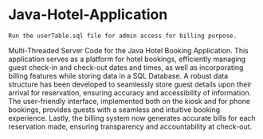 # Java-Hotel-Application

`Run the userTable.sql file for admin access for billing purpose.`

 Multi-Threaded Server Code for the Java Hotel Booking Application. This application serves as a platform for hotel bookings, efficiently managing guest check-in and check-out dates and times, as well as incorporating billing features while storing data in a SQL Database. A robust data structure has been developed to seamlessly store guest details upon their arrival for reservation, ensuring accuracy and accessibility of information. The user-friendly interface, implemented both on the kiosk and for phone bookings, provides guests with a seamless and intuitive booking experience. Lastly, the billing system now generates accurate bills for each reservation made, ensuring transparency and accountability at check-out.
